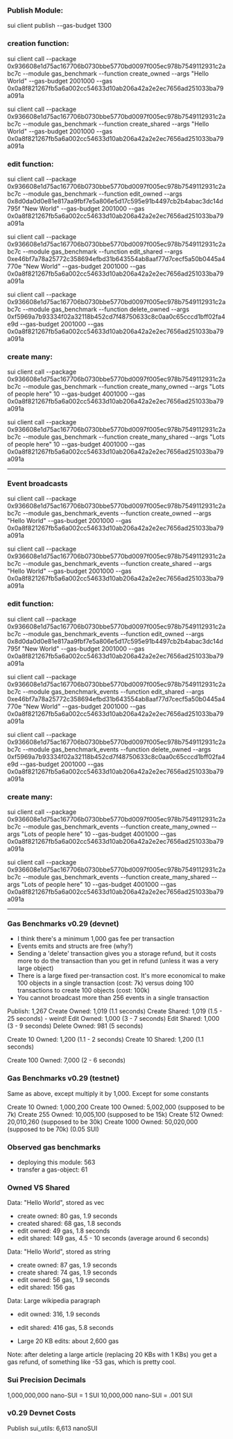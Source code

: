 ### Publish Module:

sui client publish --gas-budget 1300

### creation function:

sui client call --package 0x936608e1d75ac167706b0730bbe5770bd0097f005ec978b7549112931c2abc7c --module gas_benchmark --function create_owned --args "Hello World" --gas-budget 2001000 --gas 0x0a8f821267fb5a6a002cc54633d10ab206a42a2e2ec7656ad251033ba79a091a

sui client call --package 0x936608e1d75ac167706b0730bbe5770bd0097f005ec978b7549112931c2abc7c --module gas_benchmark --function create_shared --args "Hello World" --gas-budget 2001000 --gas 0x0a8f821267fb5a6a002cc54633d10ab206a42a2e2ec7656ad251033ba79a091a

### edit function:

sui client call --package 0x936608e1d75ac167706b0730bbe5770bd0097f005ec978b7549112931c2abc7c --module gas_benchmark --function edit_owned --args 0x8d0da0d0e81e817aa9fbf7e5a806e5d17c595e91b4497cb2b4abac3dc14d795f "New World" --gas-budget 2001000 --gas 0x0a8f821267fb5a6a002cc54633d10ab206a42a2e2ec7656ad251033ba79a091a

sui client call --package 0x936608e1d75ac167706b0730bbe5770bd0097f005ec978b7549112931c2abc7c --module gas_benchmark --function edit_shared --args 0xe46bf7a78a25772c358694efbd31b643554ab8aaf77d7cecf5a50b0445a4770e "New World" --gas-budget 2001000 --gas 0x0a8f821267fb5a6a002cc54633d10ab206a42a2e2ec7656ad251033ba79a091a

sui client call --package 0x936608e1d75ac167706b0730bbe5770bd0097f005ec978b7549112931c2abc7c --module gas_benchmark --function delete_owned --args 0xf5969a7b93334f02a32118b452cd7f48750633c8c0aa0c65cccd1bff02fa4e9d --gas-budget 2001000 --gas 0x0a8f821267fb5a6a002cc54633d10ab206a42a2e2ec7656ad251033ba79a091a

### create many:

sui client call --package 0x936608e1d75ac167706b0730bbe5770bd0097f005ec978b7549112931c2abc7c --module gas_benchmark --function create_many_owned --args "Lots of people here" 10 --gas-budget 4001000 --gas 0x0a8f821267fb5a6a002cc54633d10ab206a42a2e2ec7656ad251033ba79a091a

sui client call --package 0x936608e1d75ac167706b0730bbe5770bd0097f005ec978b7549112931c2abc7c --module gas_benchmark --function create_many_shared --args "Lots of people here" 10 --gas-budget 4001000 --gas 0x0a8f821267fb5a6a002cc54633d10ab206a42a2e2ec7656ad251033ba79a091a

---

### Event broadcasts

sui client call --package 0x936608e1d75ac167706b0730bbe5770bd0097f005ec978b7549112931c2abc7c --module gas_benchmark_events --function create_owned --args "Hello World" --gas-budget 2001000 --gas 0x0a8f821267fb5a6a002cc54633d10ab206a42a2e2ec7656ad251033ba79a091a

sui client call --package 0x936608e1d75ac167706b0730bbe5770bd0097f005ec978b7549112931c2abc7c --module gas_benchmark_events --function create_shared --args "Hello World" --gas-budget 2001000 --gas 0x0a8f821267fb5a6a002cc54633d10ab206a42a2e2ec7656ad251033ba79a091a

### edit function:

sui client call --package 0x936608e1d75ac167706b0730bbe5770bd0097f005ec978b7549112931c2abc7c --module gas_benchmark_events --function edit_owned --args 0x8d0da0d0e81e817aa9fbf7e5a806e5d17c595e91b4497cb2b4abac3dc14d795f "New World" --gas-budget 2001000 --gas 0x0a8f821267fb5a6a002cc54633d10ab206a42a2e2ec7656ad251033ba79a091a

sui client call --package 0x936608e1d75ac167706b0730bbe5770bd0097f005ec978b7549112931c2abc7c --module gas_benchmark_events --function edit_shared --args 0xe46bf7a78a25772c358694efbd31b643554ab8aaf77d7cecf5a50b0445a4770e "New World" --gas-budget 2001000 --gas 0x0a8f821267fb5a6a002cc54633d10ab206a42a2e2ec7656ad251033ba79a091a

sui client call --package 0x936608e1d75ac167706b0730bbe5770bd0097f005ec978b7549112931c2abc7c --module gas_benchmark_events --function delete_owned --args 0xf5969a7b93334f02a32118b452cd7f48750633c8c0aa0c65cccd1bff02fa4e9d --gas-budget 2001000 --gas 0x0a8f821267fb5a6a002cc54633d10ab206a42a2e2ec7656ad251033ba79a091a

### create many:

sui client call --package 0x936608e1d75ac167706b0730bbe5770bd0097f005ec978b7549112931c2abc7c --module gas_benchmark_events --function create_many_owned --args "Lots of people here" 10 --gas-budget 4001000 --gas 0x0a8f821267fb5a6a002cc54633d10ab206a42a2e2ec7656ad251033ba79a091a

sui client call --package 0x936608e1d75ac167706b0730bbe5770bd0097f005ec978b7549112931c2abc7c --module gas_benchmark_events --function create_many_shared --args "Lots of people here" 10 --gas-budget 4001000 --gas 0x0a8f821267fb5a6a002cc54633d10ab206a42a2e2ec7656ad251033ba79a091a

---

### Gas Benchmarks v0.29 (devnet)

- I think there's a minimum 1,000 gas fee per transaction
- Events emits and structs are free (why?)
- Sending a 'delete' transaction gives you a storage refund, but it costs more to do the transaction than you get in refund (unless it was a very large object)
- There is a large fixed per-transaction cost. It's more economical to make 100 objects in a single transaction (cost: 7k) versus doing 100 transactions to create 100 objects (cost: 100k)
- You cannot broadcast more than 256 events in a single transaction

Publish: 1,267
Create Owned: 1,019 (1.1 seconds)
Create Shared: 1,019 (1.5 - 25 seconds) - weird!
Edit Owned: 1,000 (3 - 7 seconds)
Edit Shared: 1,000 (3 - 9 seconds)
Delete Owned: 981 (5 seconds)

Create 10 Owned: 1,200 (1.1 - 2 seconds)
Create 10 Shared: 1,200 (1.1 seconds)

Create 100 Owned: 7,000 (2 - 6 seconds)

### Gas Benchmarks v0.29 (testnet)

Same as above, except multiply it by 1,000. Except for some constants

Create 10 Owned: 1,000,200
Create 100 Owned: 5,002,000 (supposed to be 7k)
Create 255 Owned: 10,005,100 (supposed to be 15k)
Create 512 Owned: 20,010,260 (supposed to be 30k)
Create 1000 Owned: 50,020,000 (supposed to be 70k) (0.05 SUI)

### Observed gas benchmarks

- deploying this module: 563
- transfer a gas-object: 61

### Owned VS Shared

Data: "Hello World", stored as vec

- create owned: 80 gas, 1.9 seconds
- created shared: 68 gas, 1.8 seconds
- edit owned: 49 gas, 1.8 seconds
- edit shared: 149 gas, 4.5 - 10 seconds (average around 6 seconds)

Data: "Hello World", stored as string

- create owned: 87 gas, 1.9 seconds
- create shared: 74 gas, 1.9 seconds
- edit owned: 56 gas, 1.9 seconds
- edit shared: 156 gas

Data: Large wikipedia paragraph

- edit owned: 316, 1.9 seconds
- edit shared: 416 gas, 5.8 seconds

- Large 20 KB edits: about 2,600 gas

Note: after deleting a large article (replacing 20 KBs with 1 KBs) you get a gas refund, of something like -53 gas, which is pretty cool.

### Sui Precision Decimals

1,000,000,000 nano-SUI = 1 SUI
10,000,000 nano-SUI = .001 SUI

### v0.29 Devnet Costs

Publish sui_utils: 6,613 nanoSUI
